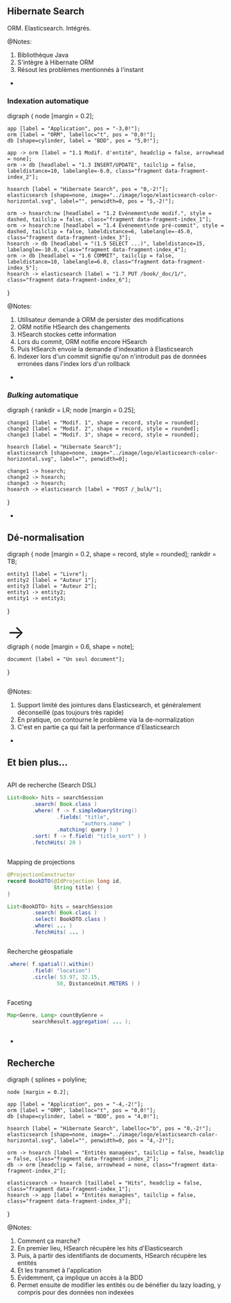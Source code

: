 ## Hibernate Search

ORM. Elasticsearch. Intégrés.

@Notes:

1. Bibliothèque Java
1. S'intègre à Hibernate ORM
1. Résout les problèmes mentionnés à l'instant

-

<!-- .element: class="nested-fragments-highlight-current" -->
### Indexation automatique

<div class="viz" data-viz-engine="neato" data-width="900"
        data-viz-images="../image/logo/elasticsearch-color-horizontal.svg,200px,100px">
digraph {
	node [margin = 0.2];

	app [label = "Application", pos = "-3,0!"];
	orm [label = "ORM", labelloc="t", pos = "0,0!"];
	db [shape=cylinder, label = "BDD", pos = "5,0!"];

	app -> orm [label = "1.1 Modif. d'entité", headclip = false, arrowhead = none];
	orm -> db [headlabel = "1.3 INSERT/UPDATE", tailclip = false, labeldistance=10, labelangle=-6.0, class="fragment data-fragment-index_2"];

	hsearch [label = "Hibernate Search", pos = "0,-2!"];
    elasticsearch [shape=none, image="../image/logo/elasticsearch-color-horizontal.svg", label="", penwidth=0, pos = "5,-2!"];

	orm -> hsearch:nw [headlabel = "1.2 Evénement\nde modif.", style = dashed, tailclip = false, class="fragment data-fragment-index_1"];
	orm -> hsearch:ne [headlabel = "1.4 Evénement\nde pré-commit", style = dashed, tailclip = false, labeldistance=6, labelangle=-45.0, class="fragment data-fragment-index_3"];
	hsearch -> db [headlabel = "(1.5 SELECT ...)", labeldistance=15, labelangle=-10.0, class="fragment data-fragment-index_4"];
	orm -> db [headlabel = "1.6 COMMIT", tailclip = false, labeldistance=10, labelangle=6.0, class="fragment data-fragment-index_5"];
	hsearch -> elasticsearch [label = "1.7 PUT /book/_doc/1/", class="fragment data-fragment-index_6"];
}
</div>

@Notes:

1. Utilisateur demande à ORM de persister des modifications
1. ORM notifie HSearch des changements
1. HSearch stockes cette information
1. Lors du commit, ORM notifie encore HSearch
1. Puis HSearch envoie la demande d'indexation à Elasticsearch
1. Indexer lors d'un commit signifie qu'on n'introduit pas de données erronées dans l'index lors d'un rollback

-

<!-- .element data-visibility="hidden" -->

### *Bulking* automatique
<div class="viz" data-viz-images="../image/logo/elasticsearch-color-horizontal.svg,200px,100px">
digraph {
	rankdir = LR;
	node [margin = 0.25];

	change1 [label = "Modif. 1", shape = record, style = rounded];
	change2 [label = "Modif. 2", shape = record, style = rounded];
	change3 [label = "Modif. 3", shape = record, style = rounded];

	hsearch [label = "Hibernate Search"];
    elasticsearch [shape=none, image="../image/logo/elasticsearch-color-horizontal.svg", label="", penwidth=0];

	change1 -> hsearch;
	change2 -> hsearch;
	change3 -> hsearch;
	hsearch -> elasticsearch [label = "POST /_bulk/"];
}
</div>

-

<!-- .element: class="grid" -->
## Dé-normalisation
<div class="column">
<div class="viz">
digraph {
	node [margin = 0.2, shape = record, style = rounded];
	rankdir = TB;

	entity1 [label = "Livre"];
	entity2 [label = "Auteur 1"];
	entity3 [label = "Auteur 2"];
	entity1 -> entity2;
	entity1 -> entity3;
}
</div>
</div>

<div class="column" style="font-size: 3em;">
&rarr;
</div>

<div class="column">
<div class="viz">
digraph {
	node [margin = 0.6, shape = note];

	document [label = "Un seul document"];
}
</div>
</div>

@Notes:

1. Support limité des jointures dans Elasticsearch, et généralement déconseillé (pas toujours très rapide)
2. En pratique, on contourne le problème via la de-normalization
3. C'est en partie ça qui fait la performance d'Elasticsearch

-

<!-- .element class="grid" -->

## Et bien plus...

<div class="column">

API de recherche (Search DSL)
```java
List<Book> hits = searchSession
        .search( Book.class )
        .where( f -> f.simpleQueryString()
                .fields( "title",
                        "authors.name" )
                .matching( query ) )
        .sort( f -> f.field( "title_sort" ) )
        .fetchHits( 20 )
```

</div>
<div class="column">

Mapping de projections
```java
@ProjectionConstructor
record BookDTO(@IdProjection long id,
               String title) {
}

List<BookDTO> hits = searchSession
        .search( Book.class )
        .select( BookDTO.class )
        .where( ... )
        .fetchHits( ... )
```

</div>
<div class="column">

Recherche géospatiale
```java
.where( f.spatial().within()
        .field( "location")
        .circle( 53.97, 32.15,
                50, DistanceUnit.METERS ) )
```

</div>
<div class="column">

Faceting
```java
Map<Genre, Long> countByGenre =
        searchResult.aggregation( ... );
```

</div>

-

<!-- .element data-visibility="hidden" -->

## Recherche

<div class="viz" data-viz-engine="neato" data-viz-images="../image/logo/elasticsearch-color-horizontal.svg,200px,100px">
digraph {
	splines = polyline;

	node [margin = 0.2];

	app [label = "Application", pos = "-4,-2!"];
	orm [label = "ORM", labelloc="t", pos = "0,0!"];
	db [shape=cylinder, label = "BDD", pos = "4,0!"];

	hsearch [label = "Hibernate Search", labelloc="b", pos = "0,-2!"];
    elasticsearch [shape=none, image="../image/logo/elasticsearch-color-horizontal.svg", label="", penwidth=0, pos = "4,-2!"];

	orm -> hsearch [label = "Entités managées", tailclip = false, headclip = false, class="fragment data-fragment-index_2"];
	db -> orm [headclip = false, arrowhead = none, class="fragment data-fragment-index_2"];

	elasticsearch -> hsearch [taillabel = "Hits", headclip = false, class="fragment data-fragment-index_1"];
	hsearch -> app [label = "Entités managées", tailclip = false, class="fragment data-fragment-index_3"];
}
</div>

@Notes:

1. Comment ça marche?
2. En premier lieu, HSearch récupère les hits d'Elasticsearch
3. Puis, à partir des identifiants de documents, HSearch récupère les entités
4. Et les transmet à l'application
5. Évidemment, ça implique un accès à la BDD
6. Permet ensuite de modifier les entités ou de bénéfier du lazy loading, y compris pour des données non indexées